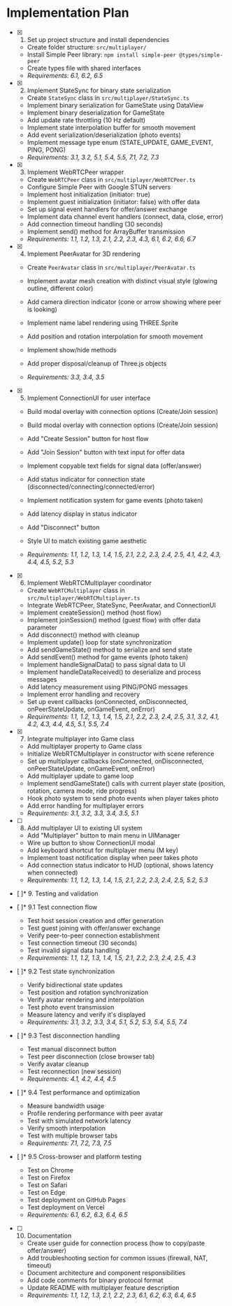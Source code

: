 # Implementation Plan

- [x] 1. Set up project structure and install dependencies
  - Create folder structure: `src/multiplayer/`
  - Install Simple Peer library: `npm install simple-peer @types/simple-peer`
  - Create types file with shared interfaces
  - _Requirements: 6.1, 6.2, 6.5_

- [x] 2. Implement StateSync for binary state serialization
  - Create `StateSync` class in `src/multiplayer/StateSync.ts`
  - Implement binary serialization for GameState using DataView
  - Implement binary deserialization for GameState
  - Add update rate throttling (10 Hz default)
  - Implement state interpolation buffer for smooth movement
  - Add event serialization/deserialization (photo events)
  - Implement message type enum (STATE_UPDATE, GAME_EVENT, PING, PONG)
  - _Requirements: 3.1, 3.2, 5.1, 5.4, 5.5, 7.1, 7.2, 7.3_

- [x] 3. Implement WebRTCPeer wrapper
  - Create `WebRTCPeer` class in `src/multiplayer/WebRTCPeer.ts`
  - Configure Simple Peer with Google STUN servers
  - Implement host initialization (initiator: true)
  - Implement guest initialization (initiator: false) with offer data
  - Set up signal event handlers for offer/answer exchange
  - Implement data channel event handlers (connect, data, close, error)
  - Add connection timeout handling (30 seconds)
  - Implement send() method for ArrayBuffer transmission
  - _Requirements: 1.1, 1.2, 1.3, 2.1, 2.2, 2.3, 4.3, 6.1, 6.2, 6.6, 6.7_

- [x] 4. Implement PeerAvatar for 3D rendering

  - Create `PeerAvatar` class in `src/multiplayer/PeerAvatar.ts`
  - Implement avatar mesh creation with distinct visual style (glowing outline, different color)

  - Add camera direction indicator (cone or arrow showing where peer is looking)
  - Implement name label rendering using THREE.Sprite
  - Add position and rotation interpolation for smooth movement
  - Implement show/hide methods
  - Add proper disposal/cleanup of Three.js objects
  - _Requirements: 3.3, 3.4, 3.5_

- [x] 5. Implement ConnectionUI for user interface



  - Build modal overlay with connection options (Create/Join session)

  - Build modal overlay with connection options (Create/Join session)
  - Add "Create Session" button for host flow
  - Add "Join Session" button with text input for offer data
  - Implement copyable text fields for signal data (offer/answer)
  - Add status indicator for connection state (disconnected/connecting/connected/error)
  - Implement notification system for game events (photo taken)
  - Add latency display in status indicator
  - Add "Disconnect" button
  - Style UI to match existing game aesthetic
  - _Requirements: 1.1, 1.2, 1.3, 1.4, 1.5, 2.1, 2.2, 2.3, 2.4, 2.5, 4.1, 4.2, 4.3, 4.4, 4.5, 5.2, 5.3_


- [x] 6. Implement WebRTCMultiplayer coordinator



  - Create `WebRTCMultiplayer` class in `src/multiplayer/WebRTCMultiplayer.ts`
  - Integrate WebRTCPeer, StateSync, PeerAvatar, and ConnectionUI
  - Implement createSession() method (host flow)
  - Implement joinSession() method (guest flow) with offer data parameter
  - Add disconnect() method with cleanup
  - Implement update() loop for state synchronization
  - Add sendGameState() method to serialize and send state
  - Add sendEvent() method for game events (photo taken)
  - Implement handleSignalData() to pass signal data to UI
  - Implement handleDataReceived() to deserialize and process messages
  - Add latency measurement using PING/PONG messages
  - Implement error handling and recovery
  - Set up event callbacks (onConnected, onDisconnected, onPeerStateUpdate, onGameEvent, onError)
  - _Requirements: 1.1, 1.2, 1.3, 1.4, 1.5, 2.1, 2.2, 2.3, 2.4, 2.5, 3.1, 3.2, 4.1, 4.2, 4.3, 4.4, 4.5, 5.1, 5.5, 7.4_


- [x] 7. Integrate multiplayer into Game class


  - Add multiplayer property to Game class
  - Initialize WebRTCMultiplayer in constructor with scene reference
  - Set up multiplayer callbacks (onConnected, onDisconnected, onPeerStateUpdate, onGameEvent, onError)
  - Add multiplayer update to game loop
  - Implement sendGameState() calls with current player state (position, rotation, camera mode, ride progress)
  - Hook photo system to send photo events when player takes photo
  - Add error handling for multiplayer errors
  - _Requirements: 3.1, 3.2, 3.3, 3.4, 3.5, 5.1_





- [ ] 8. Add multiplayer UI to existing UI system
  - Add "Multiplayer" button to main menu in UIManager
  - Wire up button to show ConnectionUI modal
  - Add keyboard shortcut for multiplayer menu (M key)
  - Implement toast notification display when peer takes photo
  - Add connection status indicator to HUD (optional, shows latency when connected)
  - _Requirements: 1.1, 1.2, 1.3, 1.4, 1.5, 2.1, 2.2, 2.3, 2.4, 2.5, 5.2, 5.3_

- [ ]\* 9. Testing and validation
- [ ]\* 9.1 Test connection flow
  - Test host session creation and offer generation
  - Test guest joining with offer/answer exchange
  - Verify peer-to-peer connection establishment
  - Test connection timeout (30 seconds)
  - Test invalid signal data handling
  - _Requirements: 1.1, 1.2, 1.3, 1.4, 1.5, 2.1, 2.2, 2.3, 2.4, 2.5, 4.3_

- [ ]\* 9.2 Test state synchronization
  - Verify bidirectional state updates
  - Test position and rotation synchronization
  - Verify avatar rendering and interpolation
  - Test photo event transmission
  - Measure latency and verify it's displayed
  - _Requirements: 3.1, 3.2, 3.3, 3.4, 5.1, 5.2, 5.3, 5.4, 5.5, 7.4_

- [ ]\* 9.3 Test disconnection handling
  - Test manual disconnect button
  - Test peer disconnection (close browser tab)
  - Verify avatar cleanup
  - Test reconnection (new session)
  - _Requirements: 4.1, 4.2, 4.4, 4.5_

- [ ]\* 9.4 Test performance and optimization
  - Measure bandwidth usage
  - Profile rendering performance with peer avatar
  - Test with simulated network latency
  - Verify smooth interpolation
  - Test with multiple browser tabs
  - _Requirements: 7.1, 7.2, 7.3, 7.5_

- [ ]\* 9.5 Cross-browser and platform testing
  - Test on Chrome
  - Test on Firefox
  - Test on Safari
  - Test on Edge
  - Test deployment on GitHub Pages
  - Test deployment on Vercel
  - _Requirements: 6.1, 6.2, 6.3, 6.4, 6.5_

- [ ] 10. Documentation
  - Create user guide for connection process (how to copy/paste offer/answer)
  - Add troubleshooting section for common issues (firewall, NAT, timeout)
  - Document architecture and component responsibilities
  - Add code comments for binary protocol format
  - Update README with multiplayer feature description
  - _Requirements: 1.1, 1.2, 1.3, 2.1, 2.2, 2.3, 6.1, 6.2, 6.3, 6.4, 6.5_
